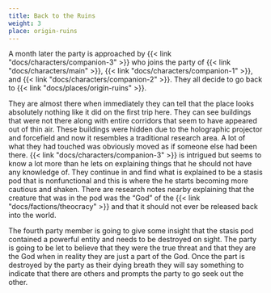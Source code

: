```yaml
---
title: Back to the Ruins
weight: 3
place: origin-ruins
---
```


A month later the party is approached by {{< link "docs/characters/companion-3" >}} who joins the party of {{< link "docs/characters/main" >}}, {{< link "docs/characters/companion-1" >}}, and {{< link "docs/characters/companion-2" >}}.
They all decide to go back to {{< link "docs/places/origin-ruins" >}}.

They are almost there when immediately they can tell that the place looks absolutely nothing like it did on the first trip here.
They can see buildings that were not there along with entire corridors that seem to have appeared out of thin air.
These buildings were hidden due to the holographic projector and forcefield and now it resembles a traditional research area.
A lot of what they had touched was obviously moved as if someone else had been there.
{{< link "docs/characters/companion-3" >}} is intrigued but seems to know a lot more than he lets on explaining things that he should not have any knowledge of.
They continue in and find what is explained to be a stasis pod that is nonfunctional and this is where the he starts becoming more cautious and shaken.
There are research notes nearby explaining that the creature that was in the pod was the “God” of the {{< link "docs/factions/theocracy" >}} and that it should not ever be released back into the world. 

The fourth party member is going to give some insight that the stasis pod contained a powerful entity and needs to be destroyed on sight.
The party is going to be let to believe that they were the true threat and that they are the God when in reality they are just a part of the God.
Once the part is destroyed by the party as their dying breath they will say something to indicate that there are others and prompts the party to go seek out the other.
